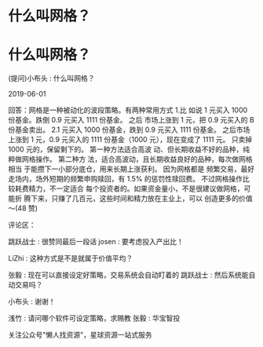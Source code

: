 # 什么叫网格？

# 什么叫网格？

(提问)小布头 : 什么叫网格？

2019-06-01

回答：网格是一种被动化的波段策略。有两种常用方式 1.比 如说 1 元买入 1000 份基金。跌倒 0.9 元买入 1111 份基金。 之后 市场上涨到 1 元，把 0.9 元买入的 B 份基金卖出。 2.1 元买入 1000 份基金，跌到 0.9 元买入 1111 份基金。 之后市场上涨到 1 元，0.9 元买入的 1111 份基金（1000 元），现在变成了 1111 元。 只卖掉 1000 元的，保留剩下的。 第一种方法适合高波 动、但长期收益不好的品种，纯粹做网格操作。 第二种方 法，适合高波动，且长期收益良好的品种，每次做网格相当 于能攒下一小部分底仓，用来长期上涨获利。 因为网格都是 频繁交易，最好走场内，场外短期的频繁申购赎回，有 1.5% 的惩罚性赎回费。 不过网格操作比较耗费精力，不一定适合 每个投资者的。如果资金量小，不是很建议做网格，可能折 腾下来，只赚了几百元，这些时间和精力放在主业上，可以 创造更多的价值～(48 赞)

评论区：

跳跃战士 : 很赞同最后一段话 josen : 要考虑投入产出比！

LiZhi : 这种方式是不是就属于价值平均？

张毅 : 现在可以直接设定好策略，交易系统会自动盯着的 跳跃战士 : 然后系统能自动交易吗？

小布头 : 谢谢！

浅竹 : 请问哪个软件可设定策略，求赐教 张毅 : 华宝智投

关注公众号"懒人找资源"，星球资源一站式服务